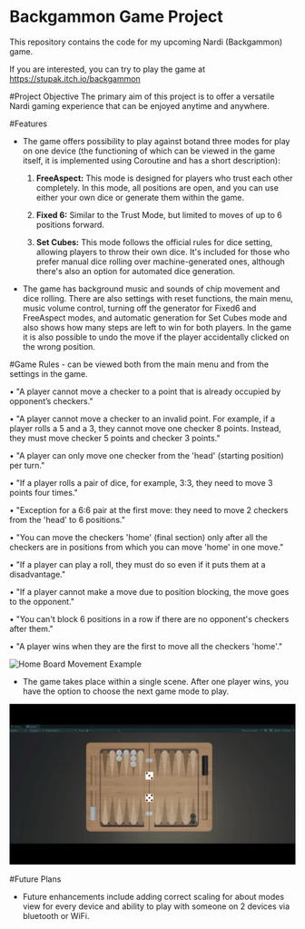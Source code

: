 # Backgammon Game Project


This repository contains the code for my upcoming Nardi (Backgammon) game.

If you are interested, you can try to play the game at https://stupak.itch.io/backgammon

#Project Objective
The primary aim of this project is to offer a versatile Nardi gaming experience that can be enjoyed anytime and anywhere.

#Features
- The game offers possibility to play against botand three modes for play on one device (the functioning of which can be viewed in the game itself, it is implemented using Coroutine and has a short description):
  1. **FreeAspect:** This mode is designed for players who trust each other completely. In this mode, all positions are open, and you can use either your own dice or generate them within the game.
  
  2. **Fixed 6:** Similar to the Trust Mode, but limited to moves of up to 6 positions forward.

  3. **Set Cubes:** This mode follows the official rules for dice setting, allowing players to throw their own dice. It's included for those who prefer manual dice rolling over machine-generated ones, although there's also an option for automated dice generation.

- The game has background music and sounds of chip movement and dice rolling. 
There are also settings with reset functions, the main menu, music volume control, turning off the generator for Fixed6 and FreeAspect modes, and automatic generation for Set Cubes mode and also shows how many steps are left to win for both players.
In the game it is also possible to undo the move if the player accidentally clicked on the wrong position.

#Game Rules - can be viewed both from the main menu and from the settings in the game.

• "A player cannot move a checker to a point that is already occupied by opponent’s checkers."

• "A player cannot move a checker to an invalid point. For example, if a player rolls a 5 and a 3, they cannot move one checker 8 points. Instead, they must move checker 5 points and checker 3 points."

• "A player can only move one checker from the 'head' (starting position) per turn."

• "If a player rolls a pair of dice, for example, 3:3, they need to move 3 points four times."

• "Exception for a 6:6 pair at the first move: they need to move 2 checkers from the 'head' to 6 positions."

• "You can move the checkers 'home' (final section) only after all the checkers are in positions from which you can move 'home' in one move."

• "If a player can play a roll, they must do so even if it puts them at a disadvantage."

• "If a player cannot make a move due to position blocking, the move goes to the opponent."

• "You can't block 6 positions in a row if there are no opponent's checkers after them."

• "A player wins when they are the first to move all the checkers 'home'."

![Home Board Movement Example](https://github.com/stupakzm/Backgammon/blob/main/readme/homeMovement.gif)

- The game takes place within a single scene. After one player wins, you have the option to choose the next game mode to play.

![Win Screen](https://github.com/stupakzm/Backgammon/blob/main/readme/winScreen.gif)


#Future Plans
- Future enhancements include adding correct scaling for about modes view for every device and ability to play with someone on 2 devices via bluetooth or WiFi.

